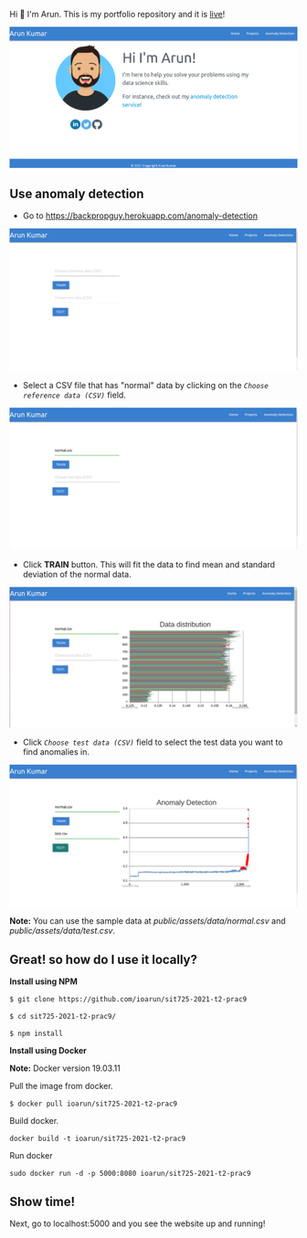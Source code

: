 
Hi 👋 I'm Arun. This is my portfolio repository and it is [live](https://backpropguy.herokuapp.com/)!

![Image](images/home.png)

## Use anomaly detection

* Go to https://backpropguy.herokuapp.com/anomaly-detection

![Image](images/anomaly-detection-page.png)

* Select a CSV file that has "normal" data by clicking on the *`Choose reference data (CSV)`* field.

![Image](images/anomaly-detection-page-2.png)

* Click **TRAIN** button. This will fit the data to find mean and standard deviation of the normal data.

![Image](images/anomaly-detection-page-3.png)

* Click *`Choose test data (CSV)`* field to select the test data you want to find anomalies in.

![Image](images/anomaly-detection-page-4.png)

**Note:** You can use the sample data at *public/assets/data/normal.csv* and *public/assets/data/test.csv*.


## Great! so how do I use it locally?

**Install using NPM**

```
$ git clone https://github.com/ioarun/sit725-2021-t2-prac9
```
```
$ cd sit725-2021-t2-prac9/
```
```
$ npm install 
```

**Install using Docker**

**Note:** Docker version 19.03.11

Pull the image from docker.

```
$ docker pull ioarun/sit725-2021-t2-prac9
```
Build docker.

```
docker build -t ioarun/sit725-2021-t2-prac9
```

Run docker
```
sudo docker run -d -p 5000:8080 ioarun/sit725-2021-t2-prac9
```

## Show time!
Next, go to localhost:5000 and you see the website up and running!


